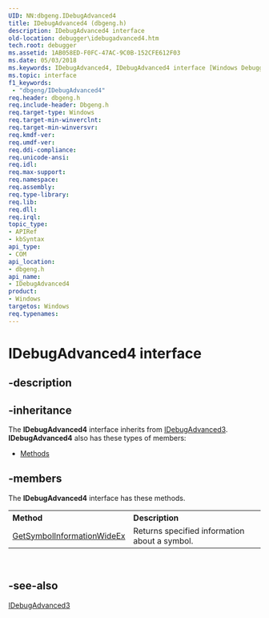```yaml
---
UID: NN:dbgeng.IDebugAdvanced4
title: IDebugAdvanced4 (dbgeng.h)
description: IDebugAdvanced4 interface
old-location: debugger\idebugadvanced4.htm
tech.root: debugger
ms.assetid: 1AB058ED-F0FC-47AC-9C0B-152CFE612F03
ms.date: 05/03/2018
ms.keywords: IDebugAdvanced4, IDebugAdvanced4 interface [Windows Debugging], IDebugAdvanced4 interface [Windows Debugging],described, dbgeng/IDebugAdvanced4, debugger.idebugadvanced4
ms.topic: interface
f1_keywords:
 - "dbgeng/IDebugAdvanced4"
req.header: dbgeng.h
req.include-header: Dbgeng.h
req.target-type: Windows
req.target-min-winverclnt: 
req.target-min-winversvr: 
req.kmdf-ver: 
req.umdf-ver: 
req.ddi-compliance: 
req.unicode-ansi: 
req.idl: 
req.max-support: 
req.namespace: 
req.assembly: 
req.type-library: 
req.lib: 
req.dll: 
req.irql: 
topic_type:
- APIRef
- kbSyntax
api_type:
- COM
api_location:
- dbgeng.h
api_name:
- IDebugAdvanced4
product:
- Windows
targetos: Windows
req.typenames: 
---
```


# IDebugAdvanced4 interface


## -description




## -inheritance

The <b xmlns:loc="http://microsoft.com/wdcml/l10n">IDebugAdvanced4</b> interface inherits from <a href="https://docs.microsoft.com/windows-hardware/drivers/ddi/dbgeng/nn-dbgeng-idebugadvanced3">IDebugAdvanced3</a>. <b>IDebugAdvanced4</b> also has these types of members:
<ul>
<li><a href="https://docs.microsoft.com/">Methods</a></li>
</ul>

## -members

The <b>IDebugAdvanced4</b> interface has these methods.
<table class="members" id="memberListMethods">
<tr>
<th align="left" width="37%">Method</th>
<th align="left" width="63%">Description</th>
</tr>
<tr data="declared;">
<td align="left" width="37%">
<a href="https://docs.microsoft.com/windows-hardware/drivers/ddi/dbgeng/nf-dbgeng-idebugadvanced4-getsymbolinformationwideex">GetSymbolInformationWideEx</a>
</td>
<td align="left" width="63%">
 Returns specified information about a symbol.

</td>
</tr>
</table> 


## -see-also




<a href="https://docs.microsoft.com/windows-hardware/drivers/ddi/dbgeng/nn-dbgeng-idebugadvanced3">IDebugAdvanced3</a>
 

 

